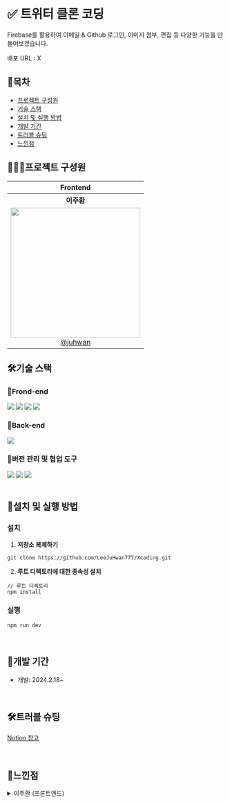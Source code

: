 # ✅ 트위터 클론 코딩
Firebase를 활용하여 이메일 & Github 로그인, 이미지 첨부, 편집 등 다양한 기능을 만들어보겠습니다.

배포 URL : X

## 📃목차
- [프로젝트 구성원](#프로젝트-구성원)
- [기술 스택](#기술-스택)
- [설치 및 실행 방법](#설치-및-실행-방법)
- [개발 기간](#개발-기간)
- [트러블 슈팅](#트러블-슈팅)
- [느낀점](#느낀점)

## 👩🏻‍💻프로젝트 구성원
|                                                   Frontend                                                   |
| :-----------------------------------------------------------------------------------------------------------:| 
|                                                  **이주환**                                                  |
| [<img src="https://github.com/LeeJuHwan777.png" width="300"> <br/> @juhwan](https://github.com/LeeJuHwan777) |

## 🛠기술 스택

### 📌Frond-end

<div style={{display: "flex"}}>
<img src="https://img.shields.io/badge/React-61DAFB?style=for-the-badge&logo=React&logoColor=black">
<img src="https://img.shields.io/badge/TypeScript-3178C6?style=for-the-badge&logo=TypeScript&logoColor=white">
<img src="https://img.shields.io/badge/Styled--Components-DB7093?style=for-the-badge&logo=styled-components&logoColor=white">
<img src="https://img.shields.io/badge/React--Query-FF4154?style=for-the-badge&logo=React-Query&logoColor=white">
</div>

### 📌Back-end
<div style={{display: "flex"}}>
<img src="https://img.shields.io/badge/Firebase-111111?style=for-the-badge&logo=Firebase&logoColor=red">
</div>

### 📌버전 관리 및 협업 도구

<div style={{display: "flex"}}>
<img src="https://img.shields.io/badge/Git-F05032?style=for-the-badge&logo=Git&logoColor=white">
<img src="https://img.shields.io/badge/GitHub-181717?style=for-the-badge&logo=GitHub&logoColor=white">
<img src="https://img.shields.io/badge/Notion-000000?style=for-the-badge&logo=Notion&logoColor=white">
</div>

<br />


## 🚀설치 및 실행 방법

### 설치

1. **저장소 복제하기**

```
git clone https://github.com/LeeJuHwan777/Xcoding.git
```

2. **루트 디렉토리에 대한 종속성 설치**

```
// 루트 디렉토리
npm install
```

### 실행
```
npm run dev
```
<br />

## 📆개발 기간

- 개발: 2024.2.18~

<br />

## 🛠트러블 슈팅

[Notion 참고](https://www.notion.so/13d5dca8300180b1ac54f898cb297ed3)

<br />

## 👥느낀점

<details>
  <summary>이주환 (프론트엔드)</summary>
    <div markdown="1">
    <ul>
      <li>작성 예정</li>
      <li></li>
    </ul>
  </div>
</details>

